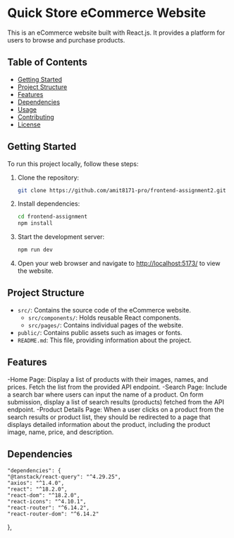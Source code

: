 
# Quick Store eCommerce Website

This is an eCommerce website built with React.js. It provides a platform for users to browse and purchase products.

## Table of Contents

- [Getting Started](#getting-started)
- [Project Structure](#project-structure)
- [Features](#features)
- [Dependencies](#dependencies)
- [Usage](#usage)
- [Contributing](#contributing)
- [License](#license)

## Getting Started

To run this project locally, follow these steps:

1. Clone the repository:

   ```bash
   git clone https://github.com/amit8171-pro/frontend-assignment2.git
   ```

2. Install dependencies:

   ```bash
   cd frontend-assignment
   npm install
   ```

3. Start the development server:

   ```bash
   npm run dev
   ```

4. Open your web browser and navigate to [http://localhost:5173/](http://localhost:5173/) to view the website.

## Project Structure

- `src/`: Contains the source code of the eCommerce website.
  - `src/components/`: Holds reusable React components.
  - `src/pages/`: Contains individual pages of the website.
- `public/`: Contains public assets such as images or fonts.
- `README.md`: This file, providing information about the project.

## Features

-Home Page: Display a list of products with their images, names, and prices. Fetch the list from the provided API endpoint.
-Search Page: Include a search bar where users can input the name of a product. On form submission, display a list of search results (products) fetched from the API endpoint.
-Product Details Page: When a user clicks on a product from the search results or product list, they should be redirected to a page that displays detailed information about the product, including the product image, name, price, and description.

## Dependencies

    "dependencies": {
    "@tanstack/react-query": "^4.29.25",
    "axios": "^1.4.0",
    "react": "^18.2.0",
    "react-dom": "^18.2.0",
    "react-icons": "^4.10.1",
    "react-router": "^6.14.2",
    "react-router-dom": "^6.14.2"
  },


